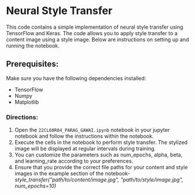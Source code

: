 # Neural Style Transfer

This code contains a simple implementation of neural style transfer using TensorFlow and Keras. The code allows you to apply style transfer to a content image using a style image.
Below are instructions on setting up and running the notebook.

## Prerequisites:

Make sure you have the following dependencies installed:

- TensorFlow
- Numpy
- Matplotlib


### Directions: 

1. Open the `22CL60R04_PARAG_GAWAI.ipynb` notebook in your jupyter notebook and follow the instructions within the notebook.
2. Execute the cells in the notebook to perform style transfer. The stylized image will be displayed at regular intervals during training.
3. You can customize the parameters such as num_epochs, alpha, beta, and learning_rate according to your preferences.
4. Ensure that you provide the correct file paths for your content and style images in the example section of the notebook-
*style_transfer("path/to/content/image.jpg", "path/to/style/image.jpg", num_epochs=10)*
